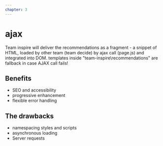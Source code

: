 ```yaml
---
chapter: 3
---
```


# ajax

Team inspire will deliver the recommendations as a fragment - a snippet of HTML, loaded by other team (team decide) by ajax call (page.js) and integrated into DOM.
templates inside "team-inspire\recommendations" are fallback in case AJAX call fails!

## Benefits
* SEO and accessibility
* progressive enhancement
* flexible error handling


## The drawbacks
* namespacing styles and scripts
* asynchronous loading
* Server requests


